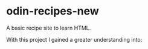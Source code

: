 # odin-recipes-new
A basic recipe site to learn HTML.

With this project I gained a greater understanding into: